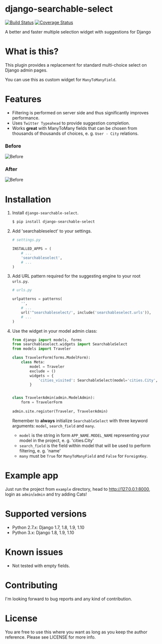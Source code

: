 # django-searchable-select

[![Build Status](https://travis-ci.org/and3rson/django-searchable-select.svg)](https://travis-ci.org/and3rson/django-searchable-select) [![Coverage Status](https://coveralls.io/repos/github/and3rson/django-searchable-select/badge.svg?branch=master)](https://coveralls.io/github/and3rson/django-searchable-select?branch=master)

A better and faster multiple selection widget with suggestions for Django

# What is this?

This plugin provides a replacement for standard multi-choice select on Django admin pages.

You can use this as custom widget for `ManyToManyField`.

# Features

  - Filtering is performed on server side and thus significantly improves performance.
  - Uses `Twitter Typeahead` to provide suggestion completion.
  - Works **great** with ManyToMany fields that can be chosen from thousands of thousands of choices, e. g. `User - City` relations.

### Before

![Before](https://habrastorage.org/files/dd9/f17/87e/dd9f1787e0dd4e05826fdde08e270609.png)

### After

![Before](https://habrastorage.org/files/db2/c87/460/db2c87460992470e9d8e19da307c169d.png)

# Installation

1. Install `django-searchable-select`.

    ```sh
    $ pip install django-searchable-select
    ```

2. Add 'searchableselect' to your settings.

    ```python
    # settings.py

    INSTALLED_APPS = (
        # ...
        'searchableselect',
        # ...
    )
    ```

3. Add URL pattern required for the suggesting engine to your root `urls.py`.

    ```python
    # urls.py

    urlpatterns = patterns(
        '',
        # ...
        url('^searchableselect/', include('searchableselect.urls')),
        # ...
    )
    ```
    
4. Use the widget in your model admin class:

    ```python
    from django import models, forms
    from searchableselect.widgets import SearchableSelect
    from models import Traveler
    
    class TravelerForm(forms.ModelForm):
        class Meta:
            model = Traveler
            exclude = ()
            widgets = {
                'cities_visited': SearchableSelect(model='cities.City', search_field='name', many=True)
            }
    
    
    class TravelerAdmin(admin.ModelAdmin):
        form = TravelerForm
        
    admin.site.register(Traveler, TravelerAdmin)
    ```

    Remember to **always** initialize `SearchableSelect` with three keyword arguments: `model`, `search_field` and `many`.
    
    - `model` is the string in form `APP_NAME.MODEL_NAME` representing your model in the project, e. g. 'cities.City'
    - `search_field` is the field within model that will be used to perform filtering, e. g. 'name'
    - `many` must be `True` for `ManyToManyField` and `False` for `ForeignKey`.

# Example app

Just run the project from `example` directory, head to http://127.0.0.1:8000, login as `admin`/`admin` and try adding Cats!

# Supported versions

  - Python 2.7.x: Django 1.7, 1.8, 1.9, 1.10
  - Python 3.x: Django 1.8, 1.9, 1.10

# Known issues

  - Not tested with empty fields.

# Contributing

I'm looking forward to bug reports and any kind of contribution.

# License

You are free to use this where you want as long as you keep the author reference.
Please see LICENSE for more info.
